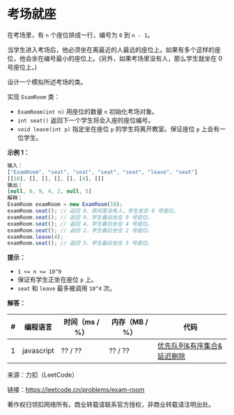 # 考场就座

在考场里，有 `n` 个座位排成一行，编号为 `0` 到 `n - 1`。

当学生进入考场后，他必须坐在离最近的人最远的座位上。如果有多个这样的座位，他会坐在编号最小的座位上。(另外，如果考场里没有人，那么学生就坐在 0 号座位上。)

设计一个模拟所述考场的类。

实现 `ExamRoom` 类：

- `ExamRoom(int n)` 用座位的数量 `n` 初始化考场对象。
- `int seat()` 返回下一个学生将会入座的座位编号。
- `void leave(int p)` 指定坐在座位 `p` 的学生将离开教室。保证座位 `p` 上会有一位学生。

**示例 1：**

``` javascript
输入：
["ExamRoom", "seat", "seat", "seat", "seat", "leave", "seat"]
[[10], [], [], [], [], [4], []]
输出：
[null, 0, 9, 4, 2, null, 5]
解释：
ExamRoom examRoom = new ExamRoom(10);
examRoom.seat(); // 返回 0，房间里没有人，学生坐在 0 号座位。
examRoom.seat(); // 返回 9，学生最后坐在 9 号座位。
examRoom.seat(); // 返回 4，学生最后坐在 4 号座位。
examRoom.seat(); // 返回 2，学生最后坐在 2 号座位。
examRoom.leave(4);
examRoom.seat(); // 返回 5，学生最后坐在 5 号座位。
```

**提示：**

- `1 <= n <= 10^9`
- 保证有学生正坐在座位 `p` 上。
- `seat` 和 `leave` 最多被调用 `10^4` 次。

**解答：**

**#**|**编程语言**|**时间（ms / %）**|**内存（MB / %）**|**代码**
--|--|--|--|--
1|javascript|?? / ??|?? / ??|[优先队列&有序集合&延迟删除](./javascript/ac_v1.js)

来源：力扣（LeetCode）

链接：https://leetcode.cn/problems/exam-room

著作权归领扣网络所有。商业转载请联系官方授权，非商业转载请注明出处。
